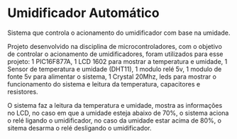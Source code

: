 # Umidificador Automático
Sistema que controla o acionamento do umidificador com base na umidade.

Projeto desenvolvido na disciplina de microcontroladores, com o objetivo de controlar o acionamento de umidificadores,
foram utilizados para esse projeto:
1 PIC16F877A,
1 LCD 1602 para mostrar a temperatura e umidade,
1 Sensor de temperatura e umidade (DHT11),
1 modulo relé 5v,
1 modulo de fonte 5v para alimentar o sistema,
1 Crystal 20Mhz,
leds para mostrar o funcionamento do sistema e leitura da temperatura,
capacitores e resistores.

O sistema faz a leitura da temperatura e umidade, mostra as informações no LCD, no caso em que a umidade esteja abaixo de 70%, o sistema 
aciona o relé ligando o umidificador, no caso da umidade estar acima de 80%, o sitema desarma o relé desligando o umidificador.
